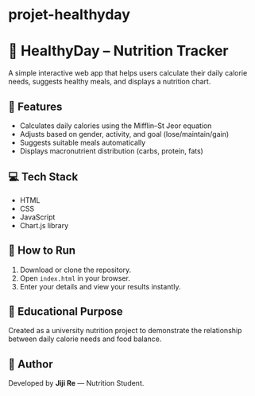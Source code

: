 # projet-healthyday
# 🥗 HealthyDay – Nutrition Tracker

A simple interactive web app that helps users calculate their daily calorie needs, suggests healthy meals, and displays a nutrition chart.

## 🎯 Features
- Calculates daily calories using the Mifflin–St Jeor equation  
- Adjusts based on gender, activity, and goal (lose/maintain/gain)  
- Suggests suitable meals automatically  
- Displays macronutrient distribution (carbs, protein, fats)

## 💻 Tech Stack
- HTML  
- CSS  
- JavaScript  
- Chart.js library

## 🚀 How to Run
1. Download or clone the repository.
2. Open `index.html` in your browser.
3. Enter your details and view your results instantly.

## 🧠 Educational Purpose
Created as a university nutrition project to demonstrate the relationship between daily calorie needs and food balance.

## 💚 Author
Developed by **Jiji Re** — Nutrition Student.